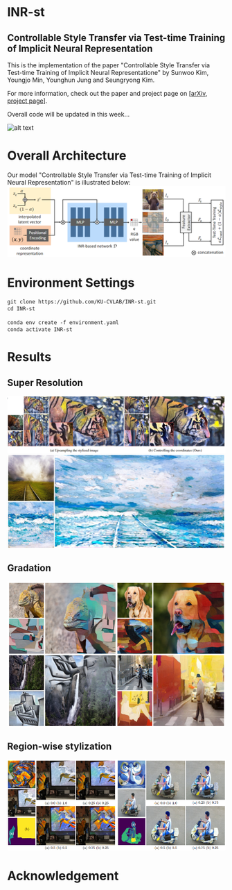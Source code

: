 # INR-st
## Controllable Style Transfer via Test-time Training of Implicit Neural Representation
This is the implementation of the paper "Controllable Style Transfer via Test-time Training of Implicit Neural Representatione" by Sunwoo Kim, Youngjo Min, Younghun Jung and Seungryong Kim.


For more information, check out the paper and project page on [[arXiv](https://arxiv.org/abs/2210.07762), [project page](https://ku-cvlab.github.io/INR-st/)].


Overall code will be updated in this week...

![alt text](/images/INR-st_teaser.png)

# Overall Architecture

Our model "Controllable Style Transfer via Test-time Training of Implicit Neural Representation" is illustrated below:
![alt text](/images/structure.png)



# Environment Settings
```
git clone https://github.com/KU-CVLAB/INR-st.git 
cd INR-st

conda env create -f environment.yaml
conda activate INR-st
```


# Results

## Super Resolution
![alt text](/images/resolution_comp.png)
![alt text](/images/res.png)

## Gradation
![alt text](/images/gradation.png)

## Region-wise stylization
![alt text](/images/mask.png)

# Acknowledgement <a name="Acknowledgement"></a>


